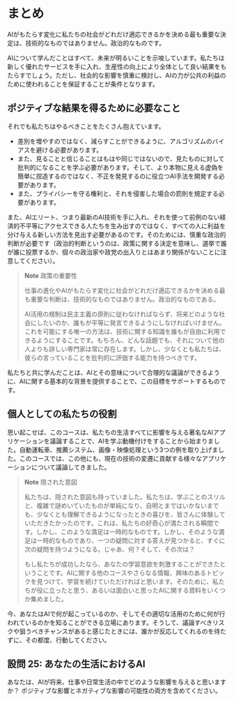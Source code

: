 # まとめ
AIがもたらす変化に私たちの社会がどれだけ適応できるかを決める最も重要な決定は、技術的なものではありません。政治的なものです。

AIについて学んだことはすべて、未来が明るいことを示唆しています。私たちは新しく優れたサービスを手に入れ、生産性の向上により全体として良い結果をもたらすでしょう。ただし、社会的な影響を慎重に検討し、AIの力が公共の利益のために使われることを保証することが条件となります。

## ポジティブな結果を得るために必要なこと

それでも私たちはやるべきことをたくさん抱えています。

- 差別を増やすのではなく、減らすことができるように、アルゴリズムのバイアスを避ける必要があります。
- また、見ることと信じることはもはや同じではないので、見たものに対して批判的になることを学ぶ必要があります。そして、より本物に見える虚偽を簡単に捏造するのではなく、不正を発見するのに役立つAI手法を開発する必要があります。
- また、プライバシーを守る権利と、それを侵害した場合の罰則を規定する必要があります。

また、AIエリート、つまり最新のAI技術を手に入れ、それを使って前例のない経済的不平等にアクセスできる人たちを生み出すのではなく、すべての人に利益を分け与える新しい方法を見出す必要があるのです。そのためには、慎重な政治的判断が必要です（政治的判断というのは、政策に関する決定を意味し、選挙で誰が誰に投票するか、個々の政治家や政党の出入りとはあまり関係がないことに注意してください）。

> **Note** 政策の重要性
>
> 仕事の進化やAIがもたらす変化に社会がどれだけ適応できるかを決める最も重要な判断は、技術的なものではありません。政治的なものである。
>
>AI活用の規制は民主主義の原則に従わなければならず、将来どのような社会にしたいのか、誰もが平等に発言できるようにしなければいけません。これを可能にする唯一の方法は、技術に関する知識を誰もが自由に利用できるようにすることです。もちろん、どんな話題でも、それについて他の人よりも詳しい専門家は常に存在します。しかし、少なくとも私たちは、彼らの言っていることを批判的に評価する能力を持つべきです。

私たちと共に学んだことは、AIとその意味について合理的な議論ができるように、AIに関する基本的な背景を提供することで、この目標をサポートするものです。

## 個人としての私たちの役割

思い起こせば、このコースは、私たちの生活すべてに影響を与える著名なAIアプリケーションを議論することで、AIを学ぶ動機付けをすることから始まりました。自動運転車、推薦システム、画像・映像処理という3つの例を取り上げました。このコースでは、この他にも、現在の技術の変遷に貢献する様々なアプリケーションについて議論してきました。

> **Note** 隠された意図
>
>私たちは、隠された意図も持っていました。私たちは、学ぶことのスリルと、複雑で謎めいていたものが単純になり、自明とまではいかないまでも、少なくとも理解できるようになったときの喜びを、皆さんに体験していただきたかったのです。これは、私たちの好奇心が満たされる瞬間です。しかし、このような満足は一時的なものです。しかし、そのような満足は一時的なものであり、一つの疑問に対する答えが見つかると、すぐに次の疑問を持つようになる。じゃあ、何？そして、その次は？
>
>もし私たちが成功したなら、あなたの学習意欲を刺激することができたということです。AIに関する他のコースやさらなる情報、興味のあるトピックを見つけて、学習を続けていただければと思います。そのために、私たちが役に立ったと思う、あるいは面白いと思ったAIに関する資料をいくつか集めました。

今、あなたはAIで何が起こっているのか、そしてその適切な活用のために何が行われているのかを知ることができる立場にあります。そうして、議論すべきリスクや狙うべきチャンスがあると感じたときには、誰かが反応してくれるのを待たずに、その都度、行動してください。

## 設問 25: あなたの生活におけるAI
あなたは、AIが将来、仕事や日常生活の中でどのような影響を与えると思いますか？ ポジティブな影響とネガティブな影響の可能性の両方を含めてください。
